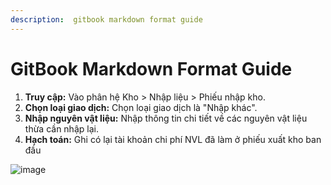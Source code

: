 ```yaml
---
description:  gitbook markdown format guide
---
```


# GitBook Markdown Format Guide

1.  **Truy cập:** Vào phân hệ Kho > Nhập liệu > Phiếu nhập kho.
2.  **Chọn loại giao dịch:** Chọn loại giao dịch là "Nhập khác".
3.  **Nhập nguyên vật liệu:** Nhập thông tin chi tiết về các nguyên vật liệu thừa cần nhập lại.
4.  **Hạch toán:** Ghi có lại tài khoản chi phí NVL đã làm ở phiếu xuất kho ban đầu

![image](https://wiki.arito.vn/test/download/file?_id=67aec5493f3907f09b61e16f)
